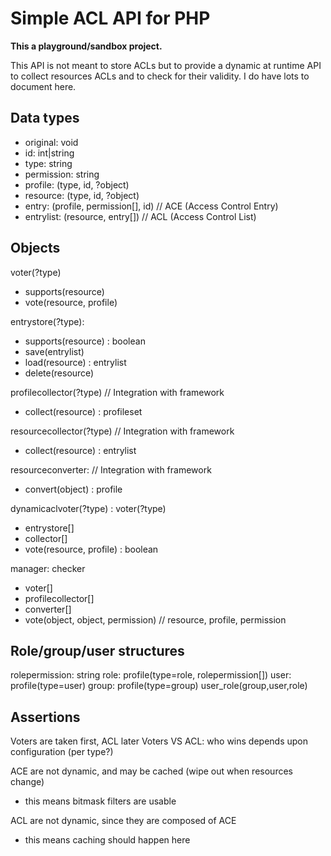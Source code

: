 # Simple ACL API for PHP

**This a playground/sandbox project.**

This API is not meant to store ACLs but to provide a dynamic at runtime API
to collect resources ACLs and to check for their validity. I do have lots to document here.

## Data types

  - original: void
  - id: int|string
  - type: string
  - permission: string
  - profile: (type, id, ?object)
  - resource: (type, id, ?object)
  - entry: (profile, permission[], id) // ACE (Access Control Entry)
  - entrylist: (resource, entry[]) // ACL (Access Control List)

## Objects

voter(?type)
  - supports(resource)
  - vote(resource, profile)

entrystore(?type):
  - supports(resource) : boolean
  - save(entrylist)
  - load(resource) : entrylist
  - delete(resource)

profilecollector(?type) // Integration with framework
  - collect(resource) : profileset

resourcecollector(?type) // Integration with framework
  - collect(resource) : entrylist

resourceconverter: // Integration with framework
  - convert(object) : profile

dynamicaclvoter(?type) : voter(?type)
  - entrystore[]
  - collector[]
  - vote(resource, profile) : boolean

manager: checker
  - voter[]
  - profilecollector[]
  - converter[]
  - vote(object, object, permission) // resource, profile, permission

## Role/group/user structures

rolepermission: string
role: profile(type=role, rolepermission[])
user: profile(type=user)
group: profile(type=group)
user_role(group,user,role)

## Assertions

Voters are taken first, ACL later
Voters VS ACL: who wins depends upon configuration (per type?)

ACE are not dynamic, and may be cached (wipe out when resources change)
  - this means bitmask filters are usable

ACL are not dynamic, since they are composed of ACE
  - this means caching should happen here


